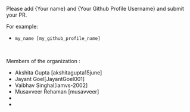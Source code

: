 Please add {Your name} and {Your Github Profile Username} and submit your PR. <br>

For example: <br> 

*  ``` my_name [my_github_profile_name] ```

<br>

Members of the organization : <br>

* Akshita Gupta [akshitagupta15june]
* Jayant Goel[JayantGoel001]
* Vaibhav Singhal[iamvs-2002]
* Musavveer Rehaman [musavveer]
*
*
